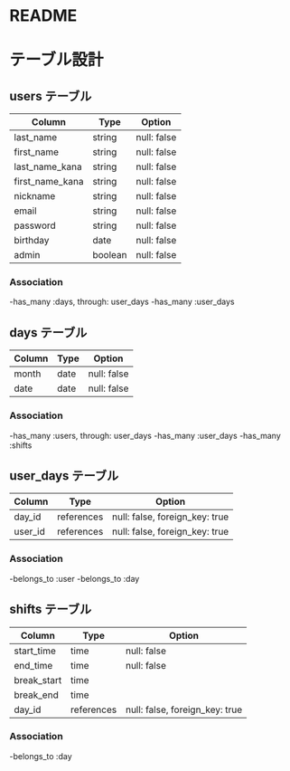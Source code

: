 # README




# テーブル設計

## users テーブル
| Column             | Type    | Option      |
| ------------------ | ------- | ----------- |
| last_name          | string  | null: false |
| first_name         | string  | null: false |
| last_name_kana     | string  | null: false |
| first_name_kana    | string  | null: false |
| nickname           | string  | null: false |
| email              | string  | null: false |
| password           | string  | null: false |
| birthday           | date    | null: false |
| admin              | boolean | null: false |

### Association

-has_many :days, through: user_days
-has_many :user_days

## days テーブル
| Column          | Type       | Option         |
| --------------- | ---------- | -------------- |
| month           | date       | null: false    |
| date            | date       | null: false    |

### Association

-has_many :users, through: user_days
-has_many :user_days
-has_many :shifts


## user_days テーブル
| Column          | Type       | Option                         |
| --------------- | ---------- | ------------------------------ |
| day_id          | references | null: false, foreign_key: true | 
| user_id         | references | null: false, foreign_key: true | 

### Association

-belongs_to :user
-belongs_to :day


## shifts テーブル
| Column        | Type       | Option                         |
| ------------- | ---------- | ------------------------------ |
| start_time    | time       | null: false                    |
| end_time      | time       | null: false                    |
| break_start   | time       |                                |
| break_end     | time       |                                |
| day_id        | references | null: false, foreign_key: true |

### Association

-belongs_to :day

